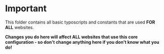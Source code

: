 # Important

This folder contains all basic typoscripts and constants that are used **FOR ALL** websites.

**Changes you do here will affect ALL websites that use this core configuration - so don't change anything here if you don't know what you do!** 
